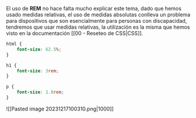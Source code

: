 El uso de **REM** no hace falta mucho explicar este tema, dado que hemos usado medidas relativas, el uso de medidas absolutas conlleva un problema para dispositivos que son esencialmente para personas con discapacidad, tendremos que usar medidas relativas, la utilización es la misma que hemos visto en la documentación [[00 - Reseteo de CSS|CSS]].

```CSS
html {
    font-size: 62.5%;
}

h1 {
    font-size: 3rem;
}

p {
    font-size: 1.8rem;
}
```

![[Pasted image 20231217100310.png|1000]]
